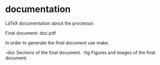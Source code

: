 documentation
=============

LaTeX documentation about the processor.

Final document: doc.pdf

In order to generate the final document use make.

-doc			Sections of the final document.
-fig			Figures and images of the final document.
